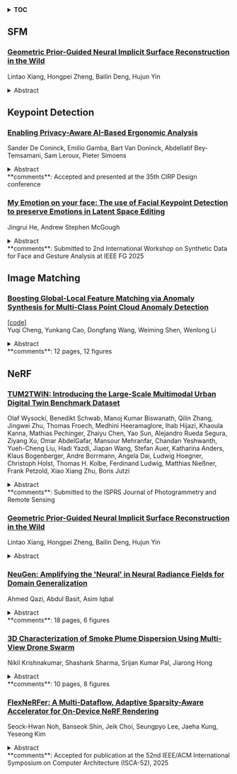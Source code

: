 <details>
  <summary><b>TOC</b></summary>
  <ol>
    <li><a href=#sfm>SFM</a></li>
      <ul>
        <li><a href=#Geometric-Prior-Guided-Neural-Implicit-Surface-Reconstruction-in-the-Wild>Geometric Prior-Guided Neural Implicit Surface Reconstruction in the Wild</a></li>
      </ul>
    </li>
    <li><a href=#keypoint-detection>Keypoint Detection</a></li>
      <ul>
        <li><a href=#Enabling-Privacy-Aware-AI-Based-Ergonomic-Analysis>Enabling Privacy-Aware AI-Based Ergonomic Analysis</a></li>
        <li><a href=#My-Emotion-on-your-face:-The-use-of-Facial-Keypoint-Detection-to-preserve-Emotions-in-Latent-Space-Editing>My Emotion on your face: The use of Facial Keypoint Detection to preserve Emotions in Latent Space Editing</a></li>
      </ul>
    </li>
    <li><a href=#image-matching>Image Matching</a></li>
      <ul>
        <li><a href=#Boosting-Global-Local-Feature-Matching-via-Anomaly-Synthesis-for-Multi-Class-Point-Cloud-Anomaly-Detection>Boosting Global-Local Feature Matching via Anomaly Synthesis for Multi-Class Point Cloud Anomaly Detection</a></li>
      </ul>
    </li>
    <li><a href=#nerf>NeRF</a></li>
      <ul>
        <li><a href=#TUM2TWIN:-Introducing-the-Large-Scale-Multimodal-Urban-Digital-Twin-Benchmark-Dataset>TUM2TWIN: Introducing the Large-Scale Multimodal Urban Digital Twin Benchmark Dataset</a></li>
        <li><a href=#Geometric-Prior-Guided-Neural-Implicit-Surface-Reconstruction-in-the-Wild>Geometric Prior-Guided Neural Implicit Surface Reconstruction in the Wild</a></li>
        <li><a href=#NeuGen:-Amplifying-the-'Neural'-in-Neural-Radiance-Fields-for-Domain-Generalization>NeuGen: Amplifying the 'Neural' in Neural Radiance Fields for Domain Generalization</a></li>
        <li><a href=#3D-Characterization-of-Smoke-Plume-Dispersion-Using-Multi-View-Drone-Swarm>3D Characterization of Smoke Plume Dispersion Using Multi-View Drone Swarm</a></li>
        <li><a href=#FlexNeRFer:-A-Multi-Dataflow,-Adaptive-Sparsity-Aware-Accelerator-for-On-Device-NeRF-Rendering>FlexNeRFer: A Multi-Dataflow, Adaptive Sparsity-Aware Accelerator for On-Device NeRF Rendering</a></li>
      </ul>
    </li>
  </ol>
</details>

## SFM  

### [Geometric Prior-Guided Neural Implicit Surface Reconstruction in the Wild](http://arxiv.org/abs/2505.07373)  
Lintao Xiang, Hongpei Zheng, Bailin Deng, Hujun Yin  
<details>  
  <summary>Abstract</summary>  
  <ol>  
    Neural implicit surface reconstruction using volume rendering techniques has recently achieved significant advancements in creating high-fidelity surfaces from multiple 2D images. However, current methods primarily target scenes with consistent illumination and struggle to accurately reconstruct 3D geometry in uncontrolled environments with transient occlusions or varying appearances. While some neural radiance field (NeRF)-based variants can better manage photometric variations and transient objects in complex scenes, they are designed for novel view synthesis rather than precise surface reconstruction due to limited surface constraints. To overcome this limitation, we introduce a novel approach that applies multiple geometric constraints to the implicit surface optimization process, enabling more accurate reconstructions from unconstrained image collections. First, we utilize sparse 3D points from structure-from-motion (SfM) to refine the signed distance function estimation for the reconstructed surface, with a displacement compensation to accommodate noise in the sparse points. Additionally, we employ robust normal priors derived from a normal predictor, enhanced by edge prior filtering and multi-view consistency constraints, to improve alignment with the actual surface geometry. Extensive testing on the Heritage-Recon benchmark and other datasets has shown that the proposed method can accurately reconstruct surfaces from in-the-wild images, yielding geometries with superior accuracy and granularity compared to existing techniques. Our approach enables high-quality 3D reconstruction of various landmarks, making it applicable to diverse scenarios such as digital preservation of cultural heritage sites.  
  </ol>  
</details>  
  
  



## Keypoint Detection  

### [Enabling Privacy-Aware AI-Based Ergonomic Analysis](http://arxiv.org/abs/2505.07306)  
Sander De Coninck, Emilio Gamba, Bart Van Doninck, Abdellatif Bey-Temsamani, Sam Leroux, Pieter Simoens  
<details>  
  <summary>Abstract</summary>  
  <ol>  
    Musculoskeletal disorders (MSDs) are a leading cause of injury and productivity loss in the manufacturing industry, incurring substantial economic costs. Ergonomic assessments can mitigate these risks by identifying workplace adjustments that improve posture and reduce strain. Camera-based systems offer a non-intrusive, cost-effective method for continuous ergonomic tracking, but they also raise significant privacy concerns. To address this, we propose a privacy-aware ergonomic assessment framework utilizing machine learning techniques. Our approach employs adversarial training to develop a lightweight neural network that obfuscates video data, preserving only the essential information needed for human pose estimation. This obfuscation ensures compatibility with standard pose estimation algorithms, maintaining high accuracy while protecting privacy. The obfuscated video data is transmitted to a central server, where state-of-the-art keypoint detection algorithms extract body landmarks. Using multi-view integration, 3D keypoints are reconstructed and evaluated with the Rapid Entire Body Assessment (REBA) method. Our system provides a secure, effective solution for ergonomic monitoring in industrial environments, addressing both privacy and workplace safety concerns.  
  </ol>  
</details>  
**comments**: Accepted and presented at the 35th CIRP Design conference  
  
### [My Emotion on your face: The use of Facial Keypoint Detection to preserve Emotions in Latent Space Editing](http://arxiv.org/abs/2505.06436)  
Jingrui He, Andrew Stephen McGough  
<details>  
  <summary>Abstract</summary>  
  <ol>  
    Generative Adversarial Network approaches such as StyleGAN/2 provide two key benefits: the ability to generate photo-realistic face images and possessing a semantically structured latent space from which these images are created. Many approaches have emerged for editing images derived from vectors in the latent space of a pre-trained StyleGAN/2 models by identifying semantically meaningful directions (e.g., gender or age) in the latent space. By moving the vector in a specific direction, the ideal result would only change the target feature while preserving all the other features. Providing an ideal data augmentation approach for gesture research as it could be used to generate numerous image variations whilst keeping the facial expressions intact. However, entanglement issues, where changing one feature inevitably affects other features, impacts the ability to preserve facial expressions. To address this, we propose the use of an addition to the loss function of a Facial Keypoint Detection model to restrict changes to the facial expressions. Building on top of an existing model, adding the proposed Human Face Landmark Detection (HFLD) loss, provided by a pre-trained Facial Keypoint Detection model, to the original loss function. We quantitatively and qualitatively evaluate the existing and our extended model, showing the effectiveness of our approach in addressing the entanglement issue and maintaining the facial expression. Our approach achieves up to 49% reduction in the change of emotion in our experiments. Moreover, we show the benefit of our approach by comparing with state-of-the-art models. By increasing the ability to preserve the facial gesture and expression during facial transformation, we present a way to create human face images with fixed expression but different appearances, making it a reliable data augmentation approach for Facial Gesture and Expression research.  
  </ol>  
</details>  
**comments**: Submitted to 2nd International Workshop on Synthetic Data for Face
  and Gesture Analysis at IEEE FG 2025  
  
  



## Image Matching  

### [Boosting Global-Local Feature Matching via Anomaly Synthesis for Multi-Class Point Cloud Anomaly Detection](http://arxiv.org/abs/2505.07375)  
[[code](https://github.com/hustCYQ/GLFM-Multi-class-3DAD)]  
Yuqi Cheng, Yunkang Cao, Dongfang Wang, Weiming Shen, Wenlong Li  
<details>  
  <summary>Abstract</summary>  
  <ol>  
    Point cloud anomaly detection is essential for various industrial applications. The huge computation and storage costs caused by the increasing product classes limit the application of single-class unsupervised methods, necessitating the development of multi-class unsupervised methods. However, the feature similarity between normal and anomalous points from different class data leads to the feature confusion problem, which greatly hinders the performance of multi-class methods. Therefore, we introduce a multi-class point cloud anomaly detection method, named GLFM, leveraging global-local feature matching to progressively separate data that are prone to confusion across multiple classes. Specifically, GLFM is structured into three stages: Stage-I proposes an anomaly synthesis pipeline that stretches point clouds to create abundant anomaly data that are utilized to adapt the point cloud feature extractor for better feature representation. Stage-II establishes the global and local memory banks according to the global and local feature distributions of all the training data, weakening the impact of feature confusion on the establishment of the memory bank. Stage-III implements anomaly detection of test data leveraging its feature distance from global and local memory banks. Extensive experiments on the MVTec 3D-AD, Real3D-AD and actual industry parts dataset showcase our proposed GLFM's superior point cloud anomaly detection performance. The code is available at https://github.com/hustCYQ/GLFM-Multi-class-3DAD.  
  </ol>  
</details>  
**comments**: 12 pages, 12 figures  
  
  



## NeRF  

### [TUM2TWIN: Introducing the Large-Scale Multimodal Urban Digital Twin Benchmark Dataset](http://arxiv.org/abs/2505.07396)  
Olaf Wysocki, Benedikt Schwab, Manoj Kumar Biswanath, Qilin Zhang, Jingwei Zhu, Thomas Froech, Medhini Heeramaglore, Ihab Hijazi, Khaoula Kanna, Mathias Pechinger, Zhaiyu Chen, Yao Sun, Alejandro Rueda Segura, Ziyang Xu, Omar AbdelGafar, Mansour Mehranfar, Chandan Yeshwanth, Yueh-Cheng Liu, Hadi Yazdi, Jiapan Wang, Stefan Auer, Katharina Anders, Klaus Bogenberger, Andre Borrmann, Angela Dai, Ludwig Hoegner, Christoph Holst, Thomas H. Kolbe, Ferdinand Ludwig, Matthias Nießner, Frank Petzold, Xiao Xiang Zhu, Boris Jutzi  
<details>  
  <summary>Abstract</summary>  
  <ol>  
    Urban Digital Twins (UDTs) have become essential for managing cities and integrating complex, heterogeneous data from diverse sources. Creating UDTs involves challenges at multiple process stages, including acquiring accurate 3D source data, reconstructing high-fidelity 3D models, maintaining models' updates, and ensuring seamless interoperability to downstream tasks. Current datasets are usually limited to one part of the processing chain, hampering comprehensive UDTs validation. To address these challenges, we introduce the first comprehensive multimodal Urban Digital Twin benchmark dataset: TUM2TWIN. This dataset includes georeferenced, semantically aligned 3D models and networks along with various terrestrial, mobile, aerial, and satellite observations boasting 32 data subsets over roughly 100,000 $m^2$ and currently 767 GB of data. By ensuring georeferenced indoor-outdoor acquisition, high accuracy, and multimodal data integration, the benchmark supports robust analysis of sensors and the development of advanced reconstruction methods. Additionally, we explore downstream tasks demonstrating the potential of TUM2TWIN, including novel view synthesis of NeRF and Gaussian Splatting, solar potential analysis, point cloud semantic segmentation, and LoD3 building reconstruction. We are convinced this contribution lays a foundation for overcoming current limitations in UDT creation, fostering new research directions and practical solutions for smarter, data-driven urban environments. The project is available under: https://tum2t.win  
  </ol>  
</details>  
**comments**: Submitted to the ISPRS Journal of Photogrammetry and Remote Sensing  
  
### [Geometric Prior-Guided Neural Implicit Surface Reconstruction in the Wild](http://arxiv.org/abs/2505.07373)  
Lintao Xiang, Hongpei Zheng, Bailin Deng, Hujun Yin  
<details>  
  <summary>Abstract</summary>  
  <ol>  
    Neural implicit surface reconstruction using volume rendering techniques has recently achieved significant advancements in creating high-fidelity surfaces from multiple 2D images. However, current methods primarily target scenes with consistent illumination and struggle to accurately reconstruct 3D geometry in uncontrolled environments with transient occlusions or varying appearances. While some neural radiance field (NeRF)-based variants can better manage photometric variations and transient objects in complex scenes, they are designed for novel view synthesis rather than precise surface reconstruction due to limited surface constraints. To overcome this limitation, we introduce a novel approach that applies multiple geometric constraints to the implicit surface optimization process, enabling more accurate reconstructions from unconstrained image collections. First, we utilize sparse 3D points from structure-from-motion (SfM) to refine the signed distance function estimation for the reconstructed surface, with a displacement compensation to accommodate noise in the sparse points. Additionally, we employ robust normal priors derived from a normal predictor, enhanced by edge prior filtering and multi-view consistency constraints, to improve alignment with the actual surface geometry. Extensive testing on the Heritage-Recon benchmark and other datasets has shown that the proposed method can accurately reconstruct surfaces from in-the-wild images, yielding geometries with superior accuracy and granularity compared to existing techniques. Our approach enables high-quality 3D reconstruction of various landmarks, making it applicable to diverse scenarios such as digital preservation of cultural heritage sites.  
  </ol>  
</details>  
  
### [NeuGen: Amplifying the 'Neural' in Neural Radiance Fields for Domain Generalization](http://arxiv.org/abs/2505.06894)  
Ahmed Qazi, Abdul Basit, Asim Iqbal  
<details>  
  <summary>Abstract</summary>  
  <ol>  
    Neural Radiance Fields (NeRF) have significantly advanced the field of novel view synthesis, yet their generalization across diverse scenes and conditions remains challenging. Addressing this, we propose the integration of a novel brain-inspired normalization technique Neural Generalization (NeuGen) into leading NeRF architectures which include MVSNeRF and GeoNeRF. NeuGen extracts the domain-invariant features, thereby enhancing the models' generalization capabilities. It can be seamlessly integrated into NeRF architectures and cultivates a comprehensive feature set that significantly improves accuracy and robustness in image rendering. Through this integration, NeuGen shows improved performance on benchmarks on diverse datasets across state-of-the-art NeRF architectures, enabling them to generalize better across varied scenes. Our comprehensive evaluations, both quantitative and qualitative, confirm that our approach not only surpasses existing models in generalizability but also markedly improves rendering quality. Our work exemplifies the potential of merging neuroscientific principles with deep learning frameworks, setting a new precedent for enhanced generalizability and efficiency in novel view synthesis. A demo of our study is available at https://neugennerf.github.io.  
  </ol>  
</details>  
**comments**: 18 pages, 6 figures  
  
### [3D Characterization of Smoke Plume Dispersion Using Multi-View Drone Swarm](http://arxiv.org/abs/2505.06638)  
Nikil Krishnakumar, Shashank Sharma, Srijan Kumar Pal, Jiarong Hong  
<details>  
  <summary>Abstract</summary>  
  <ol>  
    This study presents an advanced multi-view drone swarm imaging system for the three-dimensional characterization of smoke plume dispersion dynamics. The system comprises a manager drone and four worker drones, each equipped with high-resolution cameras and precise GPS modules. The manager drone uses image feedback to autonomously detect and position itself above the plume, then commands the worker drones to orbit the area in a synchronized circular flight pattern, capturing multi-angle images. The camera poses of these images are first estimated, then the images are grouped in batches and processed using Neural Radiance Fields (NeRF) to generate high-resolution 3D reconstructions of plume dynamics over time. Field tests demonstrated the ability of the system to capture critical plume characteristics including volume dynamics, wind-driven directional shifts, and lofting behavior at a temporal resolution of about 1 s. The 3D reconstructions generated by this system provide unique field data for enhancing the predictive models of smoke plume dispersion and fire spread. Broadly, the drone swarm system offers a versatile platform for high resolution measurements of pollutant emissions and transport in wildfires, volcanic eruptions, prescribed burns, and industrial processes, ultimately supporting more effective fire control decisions and mitigating wildfire risks.  
  </ol>  
</details>  
**comments**: 10 pages, 8 figures  
  
### [FlexNeRFer: A Multi-Dataflow, Adaptive Sparsity-Aware Accelerator for On-Device NeRF Rendering](http://arxiv.org/abs/2505.06504)  
Seock-Hwan Noh, Banseok Shin, Jeik Choi, Seungpyo Lee, Jaeha Kung, Yeseong Kim  
<details>  
  <summary>Abstract</summary>  
  <ol>  
    Neural Radiance Fields (NeRF), an AI-driven approach for 3D view reconstruction, has demonstrated impressive performance, sparking active research across fields. As a result, a range of advanced NeRF models has emerged, leading on-device applications to increasingly adopt NeRF for highly realistic scene reconstructions. With the advent of diverse NeRF models, NeRF-based applications leverage a variety of NeRF frameworks, creating the need for hardware capable of efficiently supporting these models. However, GPUs fail to meet the performance, power, and area (PPA) cost demanded by these on-device applications, or are specialized for specific NeRF algorithms, resulting in lower efficiency when applied to other NeRF models. To address this limitation, in this work, we introduce FlexNeRFer, an energy-efficient versatile NeRF accelerator. The key components enabling the enhancement of FlexNeRFer include: i) a flexible network-on-chip (NoC) supporting multi-dataflow and sparsity on precision-scalable MAC array, and ii) efficient data storage using an optimal sparsity format based on the sparsity ratio and precision modes. To evaluate the effectiveness of FlexNeRFer, we performed a layout implementation using 28nm CMOS technology. Our evaluation shows that FlexNeRFer achieves 8.2~243.3x speedup and 24.1~520.3x improvement in energy efficiency over a GPU (i.e., NVIDIA RTX 2080 Ti), while demonstrating 4.2~86.9x speedup and 2.3~47.5x improvement in energy efficiency compared to a state-of-the-art NeRF accelerator (i.e., NeuRex).  
  </ol>  
</details>  
**comments**: Accepted for publication at the 52nd IEEE/ACM International Symposium
  on Computer Architecture (ISCA-52), 2025  
  
  



